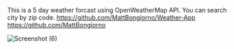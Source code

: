 This is a 5 day weather forcast using OpenWeatherMap API.  You can search city by zip code.
https://github.com/MattBongiorno/Weather-App
https://github.com/MattBongiorno

![Screenshot (6)](https://user-images.githubusercontent.com/66481770/89735282-5a359300-da2f-11ea-8674-bcb3eeb25762.png)
